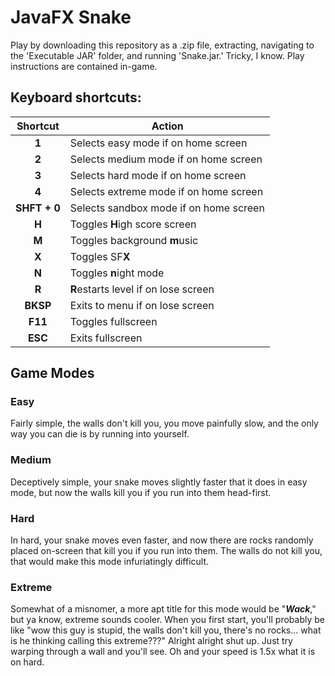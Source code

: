 # JavaFX Snake
Play by downloading this repository as a .zip file, extracting, navigating to the 'Executable JAR' folder, and running 'Snake.jar.' Tricky, I know. Play instructions are contained in-game.

## Keyboard shortcuts:

| Shortcut     | Action                                    |
|:------------:|-------------------------------------------|
| **1**        | Selects easy mode if on home screen       |
| **2**        | Selects medium mode if on home screen     |
| **3**        | Selects hard mode if on home screen       |
| **4**        | Selects extreme mode if on home screen    |
| **SHFT + 0** | Selects sandbox mode if on home screen    |
| **H**        | Toggles **H**igh score screen             |
| **M**        | Toggles background **m**usic              |
| **X**        | Toggles SF**X**                           |
| **N**        | Toggles **n**ight mode                    |
| **R**        | **R**estarts level if on lose screen      |
| **BKSP**     | Exits to menu if on lose screen           |
| **F11**      | Toggles fullscreen                        |
| **ESC**      | Exits fullscreen                          |


## Game Modes
### Easy
Fairly simple, the walls don't kill you, you move painfully slow, and the only way you can die is by running into yourself.

### Medium
Deceptively simple, your snake moves slightly faster that it does in easy mode, but now the walls kill you if you run into them head-first.

### Hard
In hard, your snake moves even faster, and now there are rocks randomly placed on-screen that kill you if you run into them. The walls do not kill you, that would make this mode infuriatingly difficult.

### Extreme
Somewhat of a misnomer, a more apt title for this mode would be "***Wack***," but ya know, extreme sounds cooler. When you first start, you'll probably be like "wow this guy is stupid, the walls don't kill you, there's no rocks... what is he thinking calling this extreme???" Alright alright shut up. Just try warping through a wall and you'll see. Oh and your speed is 1.5x what it is on hard.
